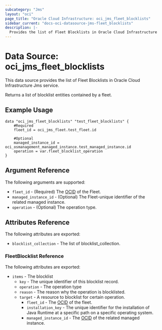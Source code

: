```yaml
---
subcategory: "Jms"
layout: "oci"
page_title: "Oracle Cloud Infrastructure: oci_jms_fleet_blocklists"
sidebar_current: "docs-oci-datasource-jms-fleet_blocklists"
description: |-
  Provides the list of Fleet Blocklists in Oracle Cloud Infrastructure Jms service
---
```


# Data Source: oci_jms_fleet_blocklists
This data source provides the list of Fleet Blocklists in Oracle Cloud Infrastructure Jms service.

Returns a list of blocklist entities contained by a fleet.


## Example Usage

```hcl
data "oci_jms_fleet_blocklists" "test_fleet_blocklists" {
	#Required
	fleet_id = oci_jms_fleet.test_fleet.id

	#Optional
	managed_instance_id = oci_osmanagement_managed_instance.test_managed_instance.id
	operation = var.fleet_blocklist_operation
}
```

## Argument Reference

The following arguments are supported:

* `fleet_id` - (Required) The [OCID](https://docs.cloud.oracle.com/iaas/Content/General/Concepts/identifiers.htm) of the Fleet.
* `managed_instance_id` - (Optional) The Fleet-unique identifier of the related managed instance.
* `operation` - (Optional) The operation type.


## Attributes Reference

The following attributes are exported:

* `blocklist_collection` - The list of blocklist_collection.

### FleetBlocklist Reference

The following attributes are exported:

* `items` - The blocklist
	* `key` - The unique identifier of this blocklist record.
	* `operation` - The operation type
	* `reason` - The reason why the operation is blocklisted.
	* `target` - A resource to blocklist for certain operation.
		* `fleet_id` - The [OCID](https://docs.cloud.oracle.com/iaas/Content/General/Concepts/identifiers.htm) of the fleet. 
		* `installation_key` - The unique identifier for the installation of Java Runtime at a specific path on a specific operating system.
		* `managed_instance_id` - The [OCID](https://docs.cloud.oracle.com/iaas/Content/General/Concepts/identifiers.htm) of the related managed instance. 

